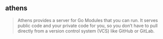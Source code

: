 ## athens
> Athens provides a server for Go Modules that you can run. It serves public code and your private code for you, so you don’t have to pull directly from a version control system (VCS) like GitHub or GitLab.